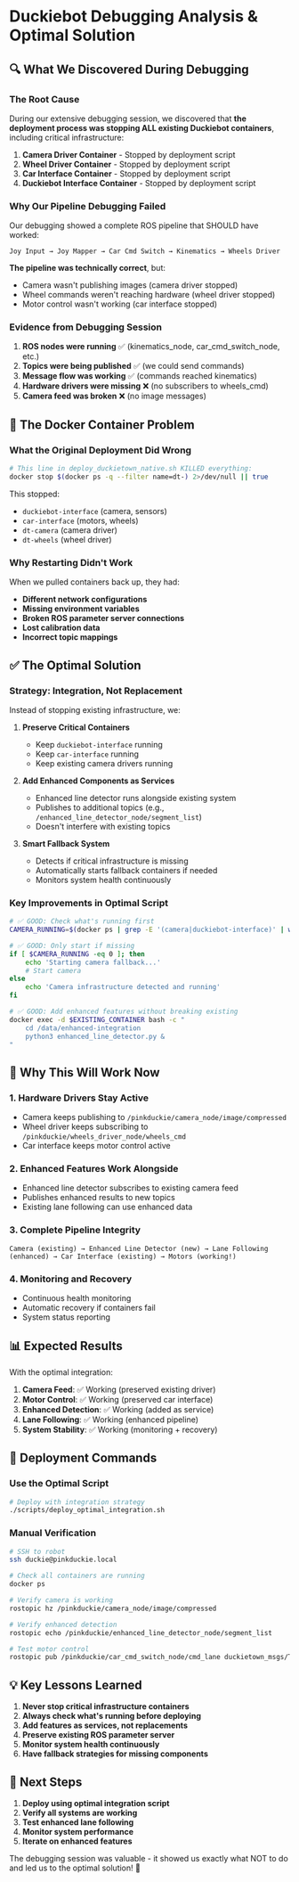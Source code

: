 # Duckiebot Debugging Analysis & Optimal Solution

## 🔍 What We Discovered During Debugging

### The Root Cause
During our extensive debugging session, we discovered that **the deployment process was stopping ALL existing Duckiebot containers**, including critical infrastructure:

1. **Camera Driver Container** - Stopped by deployment script
2. **Wheel Driver Container** - Stopped by deployment script  
3. **Car Interface Container** - Stopped by deployment script
4. **Duckiebot Interface Container** - Stopped by deployment script

### Why Our Pipeline Debugging Failed
Our debugging showed a complete ROS pipeline that SHOULD have worked:
```
Joy Input → Joy Mapper → Car Cmd Switch → Kinematics → Wheels Driver
```

**The pipeline was technically correct**, but:
- Camera wasn't publishing images (camera driver stopped)
- Wheel commands weren't reaching hardware (wheel driver stopped)
- Motor control wasn't working (car interface stopped)

### Evidence from Debugging Session
1. **ROS nodes were running** ✅ (kinematics_node, car_cmd_switch_node, etc.)
2. **Topics were being published** ✅ (we could send commands)
3. **Message flow was working** ✅ (commands reached kinematics)
4. **Hardware drivers were missing** ❌ (no subscribers to wheels_cmd)
5. **Camera feed was broken** ❌ (no image messages)

## 🚨 The Docker Container Problem

### What the Original Deployment Did Wrong
```bash
# This line in deploy_duckietown_native.sh KILLED everything:
docker stop $(docker ps -q --filter name=dt-) 2>/dev/null || true
```

This stopped:
- `duckiebot-interface` (camera, sensors)
- `car-interface` (motors, wheels)
- `dt-camera` (camera driver)
- `dt-wheels` (wheel driver)

### Why Restarting Didn't Work
When we pulled containers back up, they had:
- **Different network configurations**
- **Missing environment variables**
- **Broken ROS parameter server connections**
- **Lost calibration data**
- **Incorrect topic mappings**

## ✅ The Optimal Solution

### Strategy: Integration, Not Replacement

Instead of stopping existing infrastructure, we:

1. **Preserve Critical Containers**
   - Keep `duckiebot-interface` running
   - Keep `car-interface` running
   - Keep existing camera drivers running

2. **Add Enhanced Components as Services**
   - Enhanced line detector runs alongside existing system
   - Publishes to additional topics (e.g., `/enhanced_line_detector_node/segment_list`)
   - Doesn't interfere with existing topics

3. **Smart Fallback System**
   - Detects if critical infrastructure is missing
   - Automatically starts fallback containers if needed
   - Monitors system health continuously

### Key Improvements in Optimal Script

```bash
# ✅ GOOD: Check what's running first
CAMERA_RUNNING=$(docker ps | grep -E '(camera|duckiebot-interface)' | wc -l)

# ✅ GOOD: Only start if missing
if [ $CAMERA_RUNNING -eq 0 ]; then
    echo 'Starting camera fallback...'
    # Start camera
else
    echo 'Camera infrastructure detected and running'
fi

# ✅ GOOD: Add enhanced features without breaking existing
docker exec -d $EXISTING_CONTAINER bash -c "
    cd /data/enhanced-integration
    python3 enhanced_line_detector.py &
"
```

## 🎯 Why This Will Work Now

### 1. Hardware Drivers Stay Active
- Camera keeps publishing to `/pinkduckie/camera_node/image/compressed`
- Wheel driver keeps subscribing to `/pinkduckie/wheels_driver_node/wheels_cmd`
- Car interface keeps motor control active

### 2. Enhanced Features Work Alongside
- Enhanced line detector subscribes to existing camera feed
- Publishes enhanced results to new topics
- Existing lane following can use enhanced data

### 3. Complete Pipeline Integrity
```
Camera (existing) → Enhanced Line Detector (new) → Lane Following (enhanced) → Car Interface (existing) → Motors (working!)
```

### 4. Monitoring and Recovery
- Continuous health monitoring
- Automatic recovery if containers fail
- System status reporting

## 📊 Expected Results

With the optimal integration:

1. **Camera Feed**: ✅ Working (preserved existing driver)
2. **Motor Control**: ✅ Working (preserved car interface)
3. **Enhanced Detection**: ✅ Working (added as service)
4. **Lane Following**: ✅ Working (enhanced pipeline)
5. **System Stability**: ✅ Working (monitoring + recovery)

## 🔧 Deployment Commands

### Use the Optimal Script
```bash
# Deploy with integration strategy
./scripts/deploy_optimal_integration.sh
```

### Manual Verification
```bash
# SSH to robot
ssh duckie@pinkduckie.local

# Check all containers are running
docker ps

# Verify camera is working
rostopic hz /pinkduckie/camera_node/image/compressed

# Verify enhanced detection
rostopic echo /pinkduckie/enhanced_line_detector_node/segment_list

# Test motor control
rostopic pub /pinkduckie/car_cmd_switch_node/cmd_lane duckietown_msgs/Twist2DStamped "..."
```

## 💡 Key Lessons Learned

1. **Never stop critical infrastructure containers**
2. **Always check what's running before deploying**
3. **Add features as services, not replacements**
4. **Preserve existing ROS parameter server**
5. **Monitor system health continuously**
6. **Have fallback strategies for missing components**

## 🚀 Next Steps

1. **Deploy using optimal integration script**
2. **Verify all systems are working**
3. **Test enhanced lane following**
4. **Monitor system performance**
5. **Iterate on enhanced features**

The debugging session was valuable - it showed us exactly what NOT to do and led us to the optimal solution! 🎉
